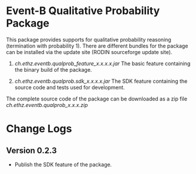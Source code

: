Event-B Qualitative Probability Package
=========================
This package provides supports for qualitative probability reasoning
(termination with probability 1). There are different bundles for the package can be installed via the update site (RODIN sourceforge update site).

1. *ch.ethz.eventb.qualprob\_feature\_x.x.x.x.jar* The basic feature containing the binary build of the package.

2. *ch.ethz.eventb.qualprob.sdk\_x.x.x.x.jar* The SDK feature containing the source code and tests used for development.

The complete source code of the package can be downloaded as a zip file *ch.ethz.eventb.qualprob\_x.x.x.zip*

Change Logs
===========

Version 0.2.3
-------------
- Publish the SDK feature of the package.
